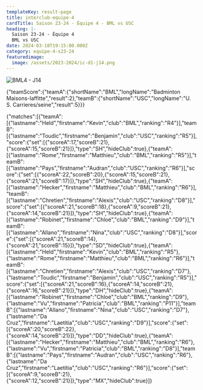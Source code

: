 ```yaml
---
templateKey: result-page
title: interclub-equipe-4
cardTitle: Saison 23-24 - Équipe 4 - BML vs USC 
heading: |-
  Saison 23-24 - Équipe 4
  BML vs USC
date: 2024-03-18T19:15:00.000Z
category: equipe-4-s23-24
featuredimage:
  image: /assets/2023-2024/ic-d1-j14.png
---
```

![](/assets/2023-2024/ic-d1-j14.png "BML4 - J14")

<teamscoreboard>{"teamScore":{"teamA":{"shortName":"BML","longName":"Badminton Maisons-laffitte","result":2},"teamB":{"shortName":"USC","longName":"U. S. Carrieres/seine","result":5}}}</teamscoreboard>

<scoreboard>{"matches":[{"teamA":[{"lastname":"Held","firstname":"Kevin","club":"BML","ranking":"R4"}],"teamB":[{"lastname":"Toudic","firstname":"Benjamin","club":"USC","ranking":"R5"}],"score":{"set":[{"scoreA":17,"scoreB":21},{"scoreA":15,"scoreB":21}]},"type":"SH","hideClub":true},{"teamA":[{"lastname":"Rome","firstname":"Matthieu","club":"BML","ranking":"R5"}],"teamB":[{"lastname":"Pays","firstname":"Audran","club":"USC","ranking":"R6"}],"score":{"set":[{"scoreA":22,"scoreB":20},{"scoreA":15,"scoreB":21},{"scoreA":21,"scoreB":17}]},"type":"SH","hideClub":true},{"teamA":[{"lastname":"Hecker","firstname":"Matthieu","club":"BML","ranking":"R6"}],"teamB":[{"lastname":"Chretien","firstname":"Alexis","club":"USC","ranking":"D8"}],"score":{"set":[{"scoreA":21,"scoreB":18},{"scoreA":9,"scoreB":21},{"scoreA":14,"scoreB":21}]},"type":"SH","hideClub":true},{"teamA":[{"lastname":"Robinet","firstname":"Chloé","club":"BML","ranking":"D9"}],"teamB":[{"lastname":"Allano","firstname":"Nina","club":"USC","ranking":"D8"}],"score":{"set":[{"scoreA":21,"scoreB":14},{"scoreA":21,"scoreB":15}]},"type":"SD","hideClub":true},{"teamA":[{"lastname":"Held","firstname":"Kevin","club":"BML","ranking":"R5"},{"lastname":"Rome","firstname":"Matthieu","club":"BML","ranking":"R6"}],"teamB":[{"lastname":"Chretien","firstname":"Alexis","club":"USC","ranking":"D7"},{"lastname":"Toudic","firstname":"Benjamin","club":"USC","ranking":"R5"}],"score":{"set":[{"scoreA":21,"scoreB":16},{"scoreA":14,"scoreB":21},{"scoreA":16,"scoreB":21}]},"type":"DH","hideClub":true},{"teamA":[{"lastname":"Robinet","firstname":"Chloé","club":"BML","ranking":"D9"},{"lastname":"Vu","firstname":"Patricia","club":"BML","ranking":"P11"}],"teamB":[{"lastname":"Allano","firstname":"Nina","club":"USC","ranking":"D7"},{"lastname":"Da Cruz","firstname":"Laetitia","club":"USC","ranking":"D9"}],"score":{"set":[{"scoreA":20,"scoreB":22},{"scoreA":14,"scoreB":21}]},"type":"DD","hideClub":true},{"teamA":[{"lastname":"Hecker","firstname":"Matthieu","club":"BML","ranking":"R6"},{"lastname":"Vu","firstname":"Patricia","club":"BML","ranking":"D8"}],"teamB":[{"lastname":"Pays","firstname":"Audran","club":"USC","ranking":"R6"},{"lastname":"Da Cruz","firstname":"Laetitia","club":"USC","ranking":"R6"}],"score":{"set":[{"scoreA":9,"scoreB":21},{"scoreA":12,"scoreB":21}]},"type":"MX","hideClub":true}]}</scoreboard>